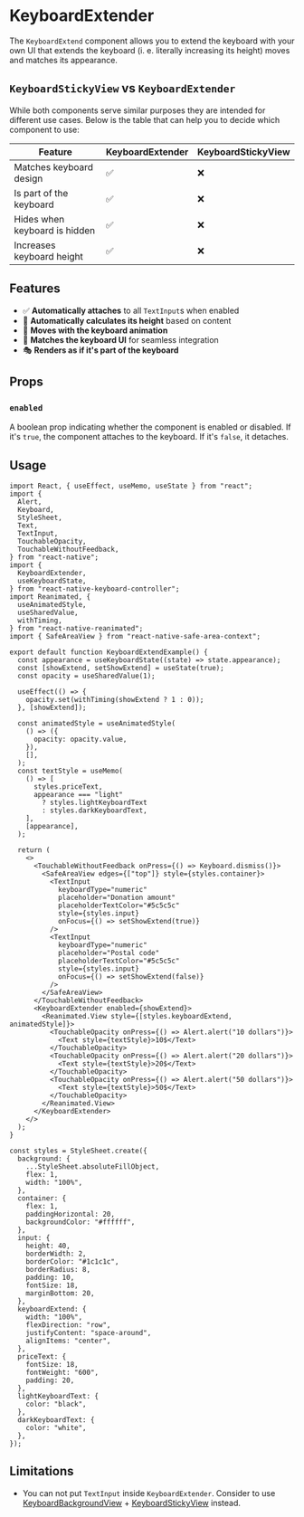 # KeyboardExtender

<!-- -->

The `KeyboardExtend` component allows you to extend the keyboard with your own UI that extends the keyboard (i. e. literally increasing its height) moves and matches its appearance.

## `KeyboardStickyView` vs `KeyboardExtender`[​](/react-native-keyboard-controller/pr-preview/pr-1143/docs/api/views/keyboard-extender.md#keyboardstickyview-vs-keyboardextender "Direct link to keyboardstickyview-vs-keyboardextender")

While both components serve similar purposes they are intended for different use cases. Below is the table that can help you to decide which component to use:

| Feature                       | KeyboardExtender | KeyboardStickyView |
| ----------------------------- | ---------------- | ------------------ |
| Matches keyboard design       | ✅               | ❌                 |
| Is part of the keyboard       | ✅               | ❌                 |
| Hides when keyboard is hidden | ✅               | ❌                 |
| Increases keyboard height     | ✅               | ❌                 |

## Features[​](/react-native-keyboard-controller/pr-preview/pr-1143/docs/api/views/keyboard-extender.md#features "Direct link to Features")

* ✅ **Automatically attaches** to all `TextInput`s when enabled
* 📏 **Automatically calculates its height** based on content
* 🎯 **Moves with the keyboard animation**
* 🎨 **Matches the keyboard UI** for seamless integration
* 🎭 **Renders as if it's part of the keyboard**

## Props[​](/react-native-keyboard-controller/pr-preview/pr-1143/docs/api/views/keyboard-extender.md#props "Direct link to Props")

### `enabled`[​](/react-native-keyboard-controller/pr-preview/pr-1143/docs/api/views/keyboard-extender.md#enabled "Direct link to enabled")

A boolean prop indicating whether the component is enabled or disabled. If it's `true`, the component attaches to the keyboard. If it's `false`, it detaches.

## Usage[​](/react-native-keyboard-controller/pr-preview/pr-1143/docs/api/views/keyboard-extender.md#usage "Direct link to Usage")

```
import React, { useEffect, useMemo, useState } from "react";
import {
  Alert,
  Keyboard,
  StyleSheet,
  Text,
  TextInput,
  TouchableOpacity,
  TouchableWithoutFeedback,
} from "react-native";
import {
  KeyboardExtender,
  useKeyboardState,
} from "react-native-keyboard-controller";
import Reanimated, {
  useAnimatedStyle,
  useSharedValue,
  withTiming,
} from "react-native-reanimated";
import { SafeAreaView } from "react-native-safe-area-context";

export default function KeyboardExtendExample() {
  const appearance = useKeyboardState((state) => state.appearance);
  const [showExtend, setShowExtend] = useState(true);
  const opacity = useSharedValue(1);

  useEffect(() => {
    opacity.set(withTiming(showExtend ? 1 : 0));
  }, [showExtend]);

  const animatedStyle = useAnimatedStyle(
    () => ({
      opacity: opacity.value,
    }),
    [],
  );
  const textStyle = useMemo(
    () => [
      styles.priceText,
      appearance === "light"
        ? styles.lightKeyboardText
        : styles.darkKeyboardText,
    ],
    [appearance],
  );

  return (
    <>
      <TouchableWithoutFeedback onPress={() => Keyboard.dismiss()}>
        <SafeAreaView edges={["top"]} style={styles.container}>
          <TextInput
            keyboardType="numeric"
            placeholder="Donation amount"
            placeholderTextColor="#5c5c5c"
            style={styles.input}
            onFocus={() => setShowExtend(true)}
          />
          <TextInput
            keyboardType="numeric"
            placeholder="Postal code"
            placeholderTextColor="#5c5c5c"
            style={styles.input}
            onFocus={() => setShowExtend(false)}
          />
        </SafeAreaView>
      </TouchableWithoutFeedback>
      <KeyboardExtender enabled={showExtend}>
        <Reanimated.View style={[styles.keyboardExtend, animatedStyle]}>
          <TouchableOpacity onPress={() => Alert.alert("10 dollars")}>
            <Text style={textStyle}>10$</Text>
          </TouchableOpacity>
          <TouchableOpacity onPress={() => Alert.alert("20 dollars")}>
            <Text style={textStyle}>20$</Text>
          </TouchableOpacity>
          <TouchableOpacity onPress={() => Alert.alert("50 dollars")}>
            <Text style={textStyle}>50$</Text>
          </TouchableOpacity>
        </Reanimated.View>
      </KeyboardExtender>
    </>
  );
}

const styles = StyleSheet.create({
  background: {
    ...StyleSheet.absoluteFillObject,
    flex: 1,
    width: "100%",
  },
  container: {
    flex: 1,
    paddingHorizontal: 20,
    backgroundColor: "#ffffff",
  },
  input: {
    height: 40,
    borderWidth: 2,
    borderColor: "#1c1c1c",
    borderRadius: 8,
    padding: 10,
    fontSize: 18,
    marginBottom: 20,
  },
  keyboardExtend: {
    width: "100%",
    flexDirection: "row",
    justifyContent: "space-around",
    alignItems: "center",
  },
  priceText: {
    fontSize: 18,
    fontWeight: "600",
    padding: 20,
  },
  lightKeyboardText: {
    color: "black",
  },
  darkKeyboardText: {
    color: "white",
  },
});
```

## Limitations[​](/react-native-keyboard-controller/pr-preview/pr-1143/docs/api/views/keyboard-extender.md#limitations "Direct link to Limitations")

* You can not put `TextInput` inside `KeyboardExtender`. Consider to use [KeyboardBackgroundView](/react-native-keyboard-controller/pr-preview/pr-1143/docs/api/views/keyboard-background-view.md) + [KeyboardStickyView](/react-native-keyboard-controller/pr-preview/pr-1143/docs/api/components/keyboard-sticky-view.md) instead.
